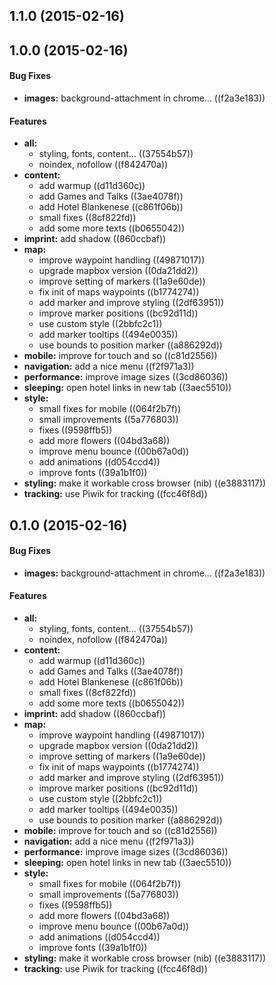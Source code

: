 <a name="1.1.0"></a>
## 1.1.0 (2015-02-16)


<a name="1.0.0"></a>
## 1.0.0 (2015-02-16)


#### Bug Fixes

* **images:** background-attachment in chrome... ((f2a3e183))


#### Features

* **all:**
  * styling, fonts, content… ((37554b57))
  * noindex, nofollow ((f842470a))
* **content:**
  * add warmup ((d11d360c))
  * add Games and Talks ((3ae4078f))
  * add Hotel Blankenese ((c861f06b))
  * small fixes ((8cf822fd))
  * add some more texts ((b0655042))
* **imprint:** add shadow ((860ccbaf))
* **map:**
  * improve waypoint handling ((49871017))
  * upgrade mapbox version ((0da21dd2))
  * improve setting of markers ((1a9e60de))
  * fix init of maps waypoints ((b1774274))
  * add marker and improve styling ((2df63951))
  * improve marker positions ((bc92d11d))
  * use custom style ((2bbfc2c1))
  * add marker tooltips ((494e0035))
  * use bounds to position marker ((a886292d))
* **mobile:** improve for touch and so ((c81d2556))
* **navigation:** add a nice menu ((f2f971a3))
* **performance:** improve image sizes ((3cd86036))
* **sleeping:** open hotel links in new tab ((3aec5510))
* **style:**
  * small fixes for mobile ((064f2b7f))
  * small improvements ((5a776803))
  * fixes ((9598ffb5))
  * add more flowers ((04bd3a68))
  * improve menu bounce ((00b67a0d))
  * add animations ((d054ccd4))
  * improve fonts ((39a1b1f0))
* **styling:** make it workable cross browser (nib) ((e3883117))
* **tracking:** use Piwik for tracking ((fcc46f8d))


<a name="0.1.0"></a>
## 0.1.0 (2015-02-16)


#### Bug Fixes

* **images:** background-attachment in chrome... ((f2a3e183))


#### Features

* **all:**
  * styling, fonts, content… ((37554b57))
  * noindex, nofollow ((f842470a))
* **content:**
  * add warmup ((d11d360c))
  * add Games and Talks ((3ae4078f))
  * add Hotel Blankenese ((c861f06b))
  * small fixes ((8cf822fd))
  * add some more texts ((b0655042))
* **imprint:** add shadow ((860ccbaf))
* **map:**
  * improve waypoint handling ((49871017))
  * upgrade mapbox version ((0da21dd2))
  * improve setting of markers ((1a9e60de))
  * fix init of maps waypoints ((b1774274))
  * add marker and improve styling ((2df63951))
  * improve marker positions ((bc92d11d))
  * use custom style ((2bbfc2c1))
  * add marker tooltips ((494e0035))
  * use bounds to position marker ((a886292d))
* **mobile:** improve for touch and so ((c81d2556))
* **navigation:** add a nice menu ((f2f971a3))
* **performance:** improve image sizes ((3cd86036))
* **sleeping:** open hotel links in new tab ((3aec5510))
* **style:**
  * small fixes for mobile ((064f2b7f))
  * small improvements ((5a776803))
  * fixes ((9598ffb5))
  * add more flowers ((04bd3a68))
  * improve menu bounce ((00b67a0d))
  * add animations ((d054ccd4))
  * improve fonts ((39a1b1f0))
* **styling:** make it workable cross browser (nib) ((e3883117))
* **tracking:** use Piwik for tracking ((fcc46f8d))

